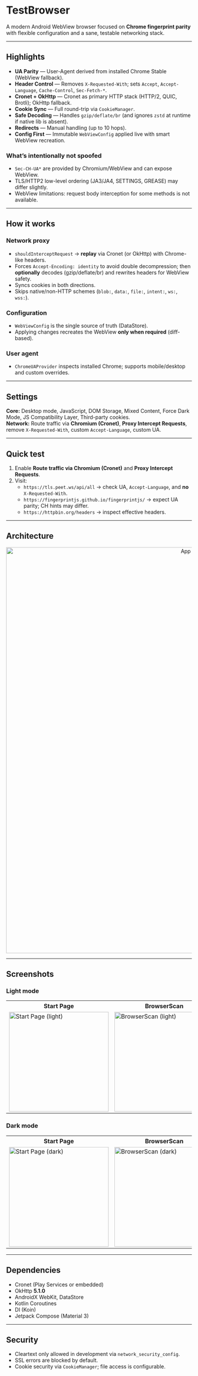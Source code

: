 # TestBrowser

A modern Android WebView browser focused on **Chrome fingerprint parity** with flexible configuration and a sane, testable networking stack.

---

## Highlights

- **UA Parity** — User-Agent derived from installed Chrome Stable (WebView fallback).  
- **Header Control** — Removes `X-Requested-With`; sets `Accept`, `Accept-Language`, `Cache-Control`, `Sec-Fetch-*`.  
- **Cronet + OkHttp** — Cronet as primary HTTP stack (HTTP/2, QUIC, Brotli); OkHttp fallback.  
- **Cookie Sync** — Full round-trip via `CookieManager`.  
- **Safe Decoding** — Handles `gzip/deflate/br` (and ignores `zstd` at runtime if native lib is absent).  
- **Redirects** — Manual handling (up to 10 hops).  
- **Config First** — Immutable `WebViewConfig` applied live with smart WebView recreation.

### What’s intentionally not spoofed
- `Sec-CH-UA*` are provided by Chromium/WebView and can expose WebView.
- TLS/HTTP2 low-level ordering (JA3/JA4, SETTINGS, GREASE) may differ slightly.
- WebView limitations: request body interception for some methods is not available.

---

## How it works

### Network proxy
- `shouldInterceptRequest` → **replay** via Cronet (or OkHttp) with Chrome-like headers.
- Forces `Accept-Encoding: identity` to avoid double decompression; then **optionally** decodes (gzip/deflate/br) and rewrites headers for WebView safety.
- Syncs cookies in both directions.
- Skips native/non-HTTP schemes (`blob:`, `data:`, `file:`, `intent:`, `ws:`, `wss:`).

### Configuration
- `WebViewConfig` is the single source of truth (DataStore).  
- Applying changes recreates the WebView **only when required** (diff-based).

### User agent
- `ChromeUAProvider` inspects installed Chrome; supports mobile/desktop and custom overrides.

---

## Settings

**Core:** Desktop mode, JavaScript, DOM Storage, Mixed Content, Force Dark Mode, JS Compatibility Layer, Third-party cookies.  
**Network:** Route traffic via **Chromium (Cronet)**, **Proxy Intercept Requests**, remove `X-Requested-With`, custom `Accept-Language`, custom UA.

---

## Quick test

1. Enable **Route traffic via Chromium (Cronet)** and **Proxy Intercept Requests**.  
2. Visit:
   - `https://tls.peet.ws/api/all` → check UA, `Accept-Language`, and **no** `X-Requested-With`.
   - `https://fingerprintjs.github.io/fingerprintjs/` → expect UA parity; CH hints may differ.
   - `https://httpbin.org/headers` → inspect effective headers.

---

## Architecture

<p align="center">
  <a href="https://github.com/user-attachments/assets/44da216e-9cde-4912-b4e0-26e4cbcc6440">
    <img src="https://github.com/user-attachments/assets/44da216e-9cde-4912-b4e0-26e4cbcc6440" alt="App architecture diagram" width="1100">
  </a>
</p>

---

## Screenshots

### Light mode
<table>
  <tr>
    <th>Start Page</th>
    <th>BrowserScan</th>
    <th>Advanced Settings</th>
  </tr>
  <tr>
    <td><img src="https://github.com/user-attachments/assets/47111eb4-6ac7-45ab-b8af-18bab93744c6" width="270" alt="Start Page (light)"></td>
    <td><img src="https://github.com/user-attachments/assets/ed20f2ac-b84e-4b16-98ed-25facbff05db" width="270" alt="BrowserScan (light)"></td>
    <td><img src="https://github.com/user-attachments/assets/03d9f351-e347-4045-8a20-7c3b56c6d6b3" width="270" alt="Advanced Settings (light)"></td>
  </tr>
</table>

### Dark mode
<table>
  <tr>
    <th>Start Page</th>
    <th>BrowserScan</th>
    <th>Advanced Settings</th>
  </tr>
  <tr>
    <td><img src="https://github.com/user-attachments/assets/b57fa9b1-c900-4cb8-a42d-ab782be0fedc" width="270" alt="Start Page (dark)"></td>
    <td><img src="https://github.com/user-attachments/assets/cefb7552-be74-4bd8-86b4-2b74faa62515" width="270" alt="BrowserScan (dark)"></td>
    <td><img src="https://github.com/user-attachments/assets/fac3462e-f8e9-46e4-a36d-a5bd14152095" width="270" alt="Advanced Settings (dark)"></td>
  </tr>
</table>

---

## Dependencies

- Cronet (Play Services or embedded)
- OkHttp **5.1.0**
- AndroidX WebKit, DataStore
- Kotlin Coroutines
- DI (Koin)
- Jetpack Compose (Material 3)

---

## Security

- Cleartext only allowed in development via `network_security_config`.
- SSL errors are blocked by default.
- Cookie security via `CookieManager`; file access is configurable.
